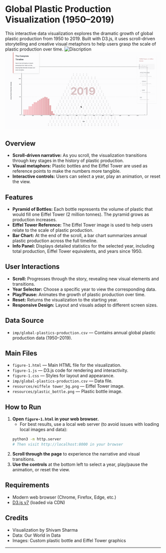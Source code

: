 # Global Plastic Production Visualization (1950–2019)

This interactive data visualization explores the dramatic growth of global plastic production from 1950 to 2019. Built with D3.js, it uses scroll-driven storytelling and creative visual metaphors to help users grasp the scale of plastic production over time.
![Discription](main.gif)
![Discription](barchart.gif)

## Overview

- **Scroll-driven narrative:** As you scroll, the visualization transitions through key stages in the history of plastic production.
- **Visual metaphors:** Plastic bottles and the Eiffel Tower are used as reference points to make the numbers more tangible.
- **Interactive controls:** Users can select a year, play an animation, or reset the view.

## Features

- **Pyramid of Bottles:** Each bottle represents the volume of plastic that would fill one Eiffel Tower (2 million tonnes). The pyramid grows as production increases.
- **Eiffel Tower Reference:** The Eiffel Tower image is used to help users relate to the scale of plastic production.
- **Bar Chart:** At the end of the scroll, a bar chart summarizes annual plastic production across the full timeline.
- **Info Panel:** Displays detailed statistics for the selected year, including total production, Eiffel Tower equivalents, and years since 1950.

## User Interactions

- **Scroll:** Progresses through the story, revealing new visual elements and transitions.
- **Year Selector:** Choose a specific year to view the corresponding data.
- **Play/Pause:** Animates the growth of plastic production over time.
- **Reset:** Returns the visualization to the starting year.
- **Responsive Design:** Layout and visuals adapt to different screen sizes.

## Data Source

- `imp/global-plastics-production.csv` — Contains annual global plastic production data (1950–2019).

## Main Files

- `figure-1.html` — Main HTML file for the visualization.
- `figure-1.js` — D3.js code for rendering and interactivity.
- `figure-1.css` — Styles for layout and appearance.
- `imp/global-plastics-production.csv` — Data file.
- `resources/eiffele tower_bg.png` — Eiffel Tower image.
- `resources/plastic_bottle.png` — Plastic bottle image.

## How to Run

1. **Open `figure-1.html` in your web browser.**
   - For best results, use a local web server (to avoid issues with loading local images and data):
   ```sh
   python3 -m http.server
   # Then visit http://localhost:8000 in your browser
   ```
2. **Scroll through the page** to experience the narrative and visual transitions.
3. **Use the controls** at the bottom left to select a year, play/pause the animation, or reset the view.

## Requirements

- Modern web browser (Chrome, Firefox, Edge, etc.)
- [D3.js v7](https://d3js.org/) (loaded via CDN)

## Credits

- Visualization by Shivam Sharma
- Data: Our World in Data
- Images: Custom plastic bottle and Eiffel Tower graphics

---
